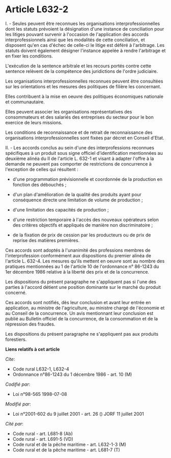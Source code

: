 # Article L632-2

I. - Seules peuvent être reconnues les organisations interprofessionnelles dont les statuts prévoient la désignation d'une
instance de conciliation pour les litiges pouvant survenir à l'occasion de l'application des accords interprofessionnels
ainsi que les modalités de cette conciliation, et disposent qu'en cas d'échec de celle-ci le litige est déféré à l'arbitrage.
Les statuts doivent également désigner l'instance appelée à rendre l'arbitrage et en fixer les conditions.

L'exécution de la sentence arbitrale et les recours portés contre cette sentence relèvent de la compétence des juridictions
de l'ordre judiciaire.

Les organisations interprofessionnelles reconnues peuvent être consultées sur les orientations et les mesures des politiques
de filière les concernant.

Elles contribuent à la mise en oeuvre des politiques économiques nationale et communautaire.

Elles peuvent associer les organisations représentatives des consommateurs et des salariés des entreprises du secteur pour le
bon exercice de leurs missions.

Les conditions de reconnaissance et de retrait de reconnaissance des organisations interprofessionnelles sont fixées par
décret en Conseil d'Etat.

II. - Les accords conclus au sein d'une des interprofessions reconnues spécifiques à un produit sous signe officiel
d'identification mentionnées au deuxième alinéa du II de l'article L. 632-1 et visant à adapter l'offre à la demande ne
peuvent pas comporter de restrictions de concurrence à l'exception de celles qui résultent :

- d'une programmation prévisionnelle et coordonnée de la production en fonction des débouchés ;

- d'un plan d'amélioration de la qualité des produits ayant pour conséquence directe une limitation de volume de production ;

- d'une limitation des capacités de production ;

- d'une restriction temporaire à l'accès des nouveaux opérateurs selon des critères objectifs et appliqués de manière non
discriminatoire ;

- de la fixation de prix de cession par les producteurs ou de prix de reprise des matières premières.

Ces accords sont adoptés à l'unanimité des professions membres de l'interprofession conformément aux dispositions du premier
alinéa de l'article L. 632-4. Les mesures qu'ils mettent en oeuvre sont au nombre des pratiques mentionnées au 1 de l'article
10 de l'ordonnance n° 86-1243 du 1er décembre 1986 relative à la liberté des prix et de la concurrence.

Les dispositions du présent paragraphe ne s'appliquent pas si l'une des parties à l'accord détient une position dominante sur
le marché du produit concerné.

Ces accords sont notifiés, dès leur conclusion et avant leur entrée en application, au ministre de l'agriculture, au ministre
chargé de l'économie et au Conseil de la concurrence. Un avis mentionnant leur conclusion est publié au Bulletin officiel de
la concurrence, de la consommation et de la répression des fraudes.

Les dispositions du présent paragraphe ne s'appliquent pas aux produits forestiers.

**Liens relatifs à cet article**

_Cite_:

  - Code rural L632-1, L632-4
  - Ordonnance n°86-1243 du 1 décembre 1986 - art. 10 (M)

_Codifié par_:

  - Loi n°98-565 1998-07-08

_Modifié par_:

  - Loi n°2001-602 du 9 juillet 2001 - art. 26 () JORF 11 juillet 2001

_Cité par_:

  - Code rural - art. L681-8 (Ab)
  - Code rural - art. L691-5 (VD)
  - Code rural et de la pêche maritime - art. L632-1-3 (M)
  - Code rural et de la pêche maritime - art. L681-7 (T)
